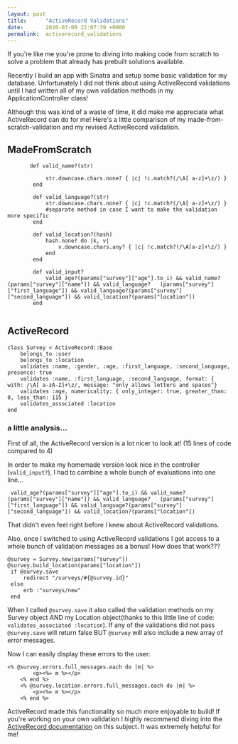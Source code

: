 ```yaml
---
layout: post
title:      "ActiveRecord Validations"
date:       2020-03-09 22:07:39 +0000
permalink:  activerecord_validations
---
```



If you're like me you're prone to diving into making code from scratch to solve a problem that already has prebuilt solutions available.  

Recently I build an app with Sinatra and setup some basic validation for my database.  Unfortunately I did not think about using ActiveRecord validations until I had written all of my own validation methods in my ApplicationController class!    

Although this was kind of a waste of time, it did make me appreciate what ActiveRecord can do for me!  Here's a little comparison of my made-from-scratch-validation and my revised ActiveRecord validation.

## MadeFromScratch

```
       def valid_name?(str)
         
            str.downcase.chars.none? { |c| !c.match?(/\A[ a-z]+\z/) }
        end

        def valid_language?(str)
            str.downcase.chars.none? { |c| !c.match?(/\A[ a-z]+\z/) }
            #separate method in case I want to make the validation more specific
        end

        def valid_location?(hash)
            hash.none? do |k, v|
                v.downcase.chars.any? { |c| !c.match?(/\A[a-z]+\z/) }
            end
        end

        def valid_input?
            valid_age?(params["survey"]["age"].to_i) && valid_name?(params["survey"]["name"]) && valid_language?   (params["survey"]["first_language"]) && valid_language?(params["survey"]["second_language"]) && valid_location?(params["location"])
        end
				
```

## ActiveRecord

```
class Survey < ActiveRecord::Base 
    belongs_to :user 
    belongs_to :location 
    validates :name, :gender, :age, :first_language, :second_language, presence: true 
    validates :name, :first_language, :second_language, format: { with: /\A[ a-zA-Z]+\z/, message: "only allows letters and spaces"}
    validates :age, numericality: { only_integer: true, greater_than: 0, less_than: 115 }
    validates_associated :location
end 
```

### a little analysis...

First of all, the ActiveRecord version is a lot nicer to look at!  (15 lines of code compared to 4)

In order to make my homemade version look nice in the controller (`valid_input?`), I had to combine a whole bunch of evaluations into one line...
```
 valid_age?(params["survey"]["age"].to_i) && valid_name?(params["survey"]["name"]) && valid_language?   (params["survey"]["first_language"]) && valid_language?(params["survey"]["second_language"]) && valid_location?(params["location"])
```

That didn't even feel right before I knew about ActiveRecord validations.

Also, once I switched to using ActiveRecord validations I got access to a whole bunch of validation messages as a bonus!  How does that work???

```
@survey = Survey.new(params["survey"])
@survey.build_location(params["location"])
 if @survey.save 
     redirect "/surveys/#{@survey.id}"
 else 
     erb :"surveys/new"
 end 
```

When I called `@survey.save` it also called the validation methods on my Survey object AND my Location object(thanks to this little line of code: `validates_associated :location`).  If any of the validations did not pass `@survey.save` will return false BUT `@survey` will also include a new array of error messages.

Now I can easily display these errors to the user:

```
<% @survey.errors.full_messages.each do |m| %>
        <p><%= m %></p>
    <% end %>
    <% @survey.location.errors.full_messages.each do |m| %>
        <p><%= m %></p>
    <% end %>
```

ActiveRecord made this functionality so much more enjoyable to build!  If you're working on your own validation I highly recommend diving into the [ActiveRecord documentation](http://guides.rubyonrails.org/active_record_validations.html)  on this subject.  It was extremely helpful for me!


